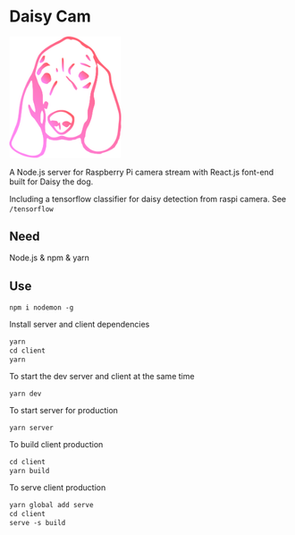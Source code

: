 # Daisy Cam
<img src="https://github.com/WoodburyShortridge/daisyCam/blob/master/client/src/imgs/daisyface.png?raw=true" width="200"/>

A Node.js server for Raspberry Pi camera stream with React.js font-end built for Daisy the dog.

Including a tensorflow classifier for daisy detection from raspi camera. See `/tensorflow`

## Need

Node.js &
npm &
yarn

## Use

```
npm i nodemon -g
```

Install server and client dependencies

```
yarn
cd client
yarn
```

To start the dev server and client at the same time

```
yarn dev
```

To start server for production
```
yarn server
```

To build client production

```
cd client
yarn build
```

To serve client production

```
yarn global add serve
cd client
serve -s build
```
